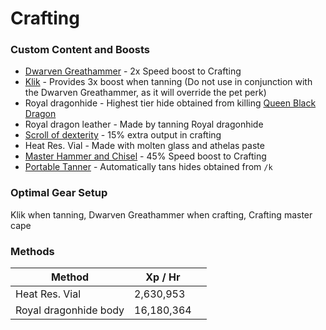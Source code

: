 # Crafting

### Custom Content and Boosts

* [Dwarven Greathammer](https://bso-wiki.oldschool.gg/custom-items/equippables#dwarven-equipment) - 2x Speed boost to Crafting
* [Klik](../custom-items/pets.md#miscellaneous-pets) - Provides 3x boost when tanning (Do not use in conjunction with the Dwarven Greathammer, as it will override the pet perk)
* Royal dragonhide - Highest tier hide obtained from killing [Queen Black Dragon](../bosses/demi-bosses/queen-black-dragon.md#rewards)
* Royal dragon  leather - Made by tanning Royal dragonhide
* [Scroll of dexterity](dungeoneering-training/dg-rewards.md#buyable-boosts-utility) - 15% extra output in crafting
* Heat Res. Vial - Made with molten glass and athelas paste
* [Master Hammer and Chisel](invention.md#inventions) - 45% Speed boost to Crafting
* [Portable Tanner](invention.md#inventions) - Automatically tans hides obtained from `/k`

### Optimal Gear Setup

Klik when tanning, Dwarven Greathammer when crafting, Crafting master cape

### Methods

| Method                | Xp / Hr    |   |
| --------------------- | ---------- | - |
| Heat Res. Vial        | 2,630,953  |   |
| Royal dragonhide body | 16,180,364 |   |
